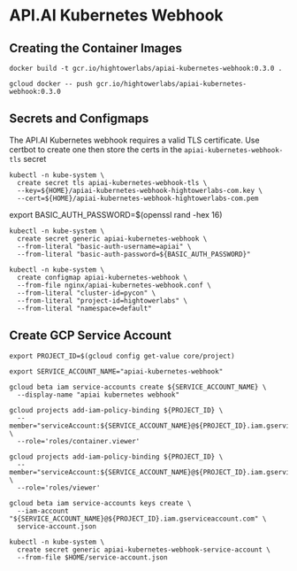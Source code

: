 # API.AI Kubernetes Webhook

## Creating the Container Images

```
docker build -t gcr.io/hightowerlabs/apiai-kubernetes-webhook:0.3.0 .
```

```
gcloud docker -- push gcr.io/hightowerlabs/apiai-kubernetes-webhook:0.3.0
```

## Secrets and Configmaps

The API.AI Kubernetes webhook requires a valid TLS certificate. Use certbot to create one then store the certs in the `apiai-kubernetes-webhook-tls` secret

```
kubectl -n kube-system \
  create secret tls apiai-kubernetes-webhook-tls \
  --key=${HOME}/apiai-kubernetes-webhook-hightowerlabs-com.key \
  --cert=${HOME}/apiai-kubernetes-webhook-hightowerlabs-com.pem
```

export BASIC_AUTH_PASSWORD=$(openssl rand -hex 16)

```
kubectl -n kube-system \
  create secret generic apiai-kubernetes-webhook \
  --from-literal "basic-auth-username=apiai" \
  --from-literal "basic-auth-password=${BASIC_AUTH_PASSWORD}"
```

```
kubectl -n kube-system \
  create configmap apiai-kubernetes-webhook \
  --from-file nginx/apiai-kubernetes-webhook.conf \
  --from-literal "cluster-id=pycon" \
  --from-literal "project-id=hightowerlabs" \
  --from-literal "namespace=default"
```

## Create GCP Service Account

```
export PROJECT_ID=$(gcloud config get-value core/project)
```

```
export SERVICE_ACCOUNT_NAME="apiai-kubernetes-webhook"
```

```
gcloud beta iam service-accounts create ${SERVICE_ACCOUNT_NAME} \
  --display-name "apiai kubernetes webhook"
```

```
gcloud projects add-iam-policy-binding ${PROJECT_ID} \
  --member="serviceAccount:${SERVICE_ACCOUNT_NAME}@${PROJECT_ID}.iam.gserviceaccount.com" \
  --role='roles/container.viewer'
```

```
gcloud projects add-iam-policy-binding ${PROJECT_ID} \
  --member="serviceAccount:${SERVICE_ACCOUNT_NAME}@${PROJECT_ID}.iam.gserviceaccount.com" \
  --role='roles/viewer'
```

```
gcloud beta iam service-accounts keys create \
  --iam-account "${SERVICE_ACCOUNT_NAME}@${PROJECT_ID}.iam.gserviceaccount.com" \
  service-account.json
```

```
kubectl -n kube-system \
  create secret generic apiai-kubernetes-webhook-service-account \
  --from-file $HOME/service-account.json
```
